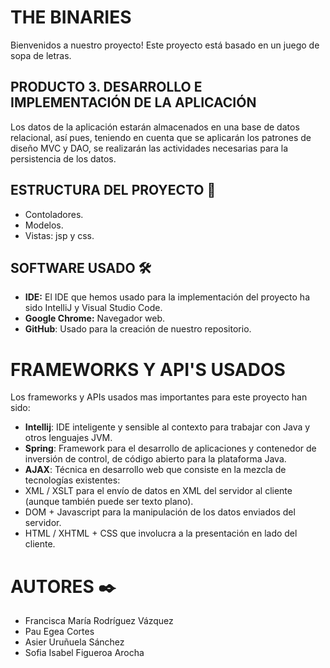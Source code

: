 # THE BINARIES
Bienvenidos a nuestro proyecto! Este proyecto está basado en un juego de sopa de letras.

## PRODUCTO 3. DESARROLLO E IMPLEMENTACIÓN DE LA APLICACIÓN

Los datos de la aplicación estarán almacenados en una base de datos relacional, así
pues, teniendo en cuenta que se aplicarán los patrones de diseño MVC y DAO, se
realizarán las actividades necesarias para la persistencia de los datos.
 
## ESTRUCTURA DEL PROYECTO 📂
-   Contoladores.
-   Modelos.
-   Vistas: jsp y css.

## SOFTWARE USADO  🛠️
- **IDE:** El IDE que hemos usado para la implementación del proyecto ha sido IntelliJ y Visual Studio Code.
- **Google Chrome:** Navegador web.
- **GitHub**: Usado para la creación de nuestro repositorio.

# FRAMEWORKS Y API'S USADOS
Los frameworks y APIs usados mas importantes para este proyecto han sido:
- **Intellij**: IDE inteligente y sensible al contexto para trabajar con Java y otros lenguajes JVM.
- **Spring**: Framework para el desarrollo de aplicaciones y contenedor de inversión de control, de código abierto para la plataforma Java.
- **AJAX**: Técnica en desarrollo web que consiste en la mezcla de tecnologías existentes:
- XML / XSLT para el envío de datos en XML del servidor al cliente (aunque también puede ser texto plano).
- DOM + Javascript para la manipulación de los datos enviados del servidor.
- HTML / XHTML + CSS que involucra a la presentación en lado del cliente.



# AUTORES ✒️
 - Francisca María Rodríguez Vázquez
 - Pau Egea Cortes
 - Asier Uruñuela Sánchez
 - Sofia Isabel Figueroa Arocha 
